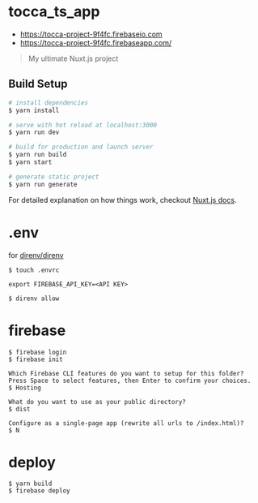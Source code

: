 # tocca_ts_app

- https://tocca-project-9f4fc.firebaseio.com
- https://tocca-project-9f4fc.firebaseapp.com/

> My ultimate Nuxt.js project

## Build Setup

``` bash
# install dependencies
$ yarn install

# serve with hot reload at localhost:3000
$ yarn run dev

# build for production and launch server
$ yarn run build
$ yarn start

# generate static project
$ yarn run generate
```

For detailed explanation on how things work, checkout [Nuxt.js docs](https://nuxtjs.org).

# .env

for [direnv/direnv](https://github.com/direnv/direnv)

```
$ touch .envrc
```

```
export FIREBASE_API_KEY=<API KEY>
```

```
$ direnv allow
```

# firebase

```
$ firebase login
$ firebase init

Which Firebase CLI features do you want to setup for this folder? Press Space to select features, then Enter to confirm your choices.
$ Hosting

What do you want to use as your public directory?
$ dist

Configure as a single-page app (rewrite all urls to /index.html)?
$ N
```

# deploy

```
$ yarn build
$ firebase deploy
```

